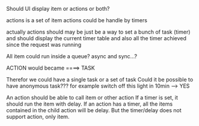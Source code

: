 Should UI display item or actions or both?

actions is a set of item
actions could be handle by timers

actually actions should may be just be a way to set a bunch of task (timer) 
and should display the current timer table 
and also all the timer achieved since the request was running

All item could run inside a queue? async and sync...?

ACTION would became ====> TASK

Therefor we could have a single task or a set of task
Could it be possible to have anonymous task??? for example switch off this light in 10min --> YES

An action should be able to call item or other action
If a timer is set, it should run the item with delay. If an action has a timer, all the items contained in the child action will be delay.
But the timer/delay does not support action, only item.


